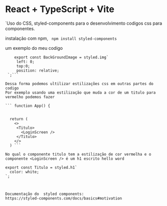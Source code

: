 # React + TypeScript + Vite

`Uso do CSS, styled-components para o desenvolvimento codigos css para componentes.

instalação com npm, ``` npm install styled-components```

um exemplo do meu codigo


``` import styled from "styled-components";
    export const BackGroundImage = styled.img`
     left: 0;
     top:0;
     position: relative; 
 `;```

Dessa forma podemos ultilizar estilizações css em outras partes do codigo
Por exemplo usando uma estilização que muda a cor de um titulo para vermelho podemos fazer

``` function App() {


  return (
    <>
     <Titulo>
       <LoginScreen />
     </Titulo>
    </> 
  ) ```

No qual o componente titulo tem a estilização de cor vermelha e o componente <LoginScreen /> é um h1 escrito hello word

export const Titulo = styled.h1`
  color: white;
`; 



Documentação do  styled components:
https://styled-components.com/docs/basics#motivation
